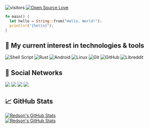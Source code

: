 <!--
Copied from Mamutal.
Github: https://github.com/mamutal91
-->

![visitors](https://visitor-badge.laobi.icu/badge?page_id=RedsonBr140.RedsonBr140)
[![Open Source Love](https://badges.frapsoft.com/os/v1/open-source.svg?v=102)](https://github.com/ellerbrock/open-source-badge/)

```rs
fn main() {
  let hello = String::from("Hello, World!");
  println!("{hello}");
}
```
<!--
## 📝 My project

<a href="https://github.com/Tuwave-Linux/repository"><img alt="SourceForge" src="https://img.shields.io/sourceforge/dm/tuwave/repo?label=Tuwave%20Repository&style=for-the-badge"></a>
<a href="https://www.buymeacoffee.com/Tuwave"><img alt="BuyMeACoffee" src="https://img.shields.io/badge/Buy%20Me%20a%20Coffee-ffdd00?style=for-the-badge&logo=buy-me-a-coffee&logoColor=black" /></a>
-->
## 🔧 My current interest in technologies & tools

<img alt="Shell Script" src="https://img.shields.io/badge/shell_script-%23121011.svg?style=for-the-badge&logo=gnu-bash&logoColor=white"/> <img alt="Rust" src="https://img.shields.io/badge/Rust-white.svg?style=for-the-badge&logo=rust&logoColor=red"/> <img alt="Android" src="https://img.shields.io/badge/Android-3DDC84?style=for-the-badge&logo=android&logoColor=white" /> <img alt="Linux" src="https://img.shields.io/badge/Linux-FCC624?style=for-the-badge&logo=linux&logoColor=black"> <img alt="Git" src="https://img.shields.io/badge/git-%23F05033.svg?style=for-the-badge&logo=git&logoColor=white"/> <img alt="GitHub" src="https://img.shields.io/badge/github-%23121011.svg?style=for-the-badge&logo=github&logoColor=white"/> <img alt="Libreddit" src="https://img.shields.io/badge/Libreddit-%23FF4500.svg?style=for-the-badge&logo=Reddit&logoColor=white"/> 

## 📱 Social Networks

<div>
  <a href="https://www.instagram.com/redson.uss/" target="_blank"><img src="https://img.shields.io/badge/-Instagram-%23E4405F?style=for-the-badge&logo=instagram&logoColor=white" target="_blank"></a>
 	<a href="https://www.twitch.tv/RedsonBr1" target="_blank"><img src="https://img.shields.io/badge/Twitch-9146FF?style=for-the-badge&logo=twitch&logoColor=white" target="_blank"></a>
  <a href = "mailto:redson@riseup.net"><img src="https://img.shields.io/badge/-Mail-%23333?style=for-the-badge&logo=gmail&logoColor=white" target="_blank"></a>
  <a href="https://t.me/RedsonBr" target="_blank"><img src="https://img.shields.io/badge/-Telegram-%230077B5?style=for-the-badge&logo=telegram&logoColor=white" target="_blank"></a> 
</div>

## &#x1f4c8; GitHub Stats

<a href="https://github.com/RedsonBr140/RedsonBr140">
  <img align="center" src="https://github-readme-stats.vercel.app/api/top-langs/?username=RedsonBr140&hide=cmake,matlab&title_color=6aa6f8&text_color=8a919a&icon_color=6aa6f8&bg_color=22272e" alt="Redson's GitHub Stats" />
</a>
<br>
<a href="https://github.com/RedsonBr140/RedsonBr140">
  <img align="center" src="https://github-readme-stats.vercel.app/api?username=RedsonBr140&show_icons=true&line_height=27&count_private=true&title_color=6aa6f8&text_color=8a919a&icon_color=6aa6f8&bg_color=22272e" alt="Redson's GitHub Stats" />
</a>
<!--
## 🗂️ Highlight Projects

<a href="https://github.com/RedsonBr140/ppfetch-rs">
  <img align="center" src="https://github-readme-stats.vercel.app/api/pin/?username=RedsonBr140&repo=ppfetch-rs&show_icons=true&line_height=27&title_color=6aa6f8&text_color=8a919a&icon_color=6aa6f8&bg_color=22272e" alt="DA-RNN" />
</a>

<a href="https://github.com/RedsonBr140/telegram-bot">
  <img align="center" src="https://github-readme-stats.vercel.app/api/pin/?username=RedsonBr140&repo=telegram-bot&show_icons=true&line_height=27&title_color=6aa6f8&text_color=8a919a&icon_color=6aa6f8&bg_color=22272e" alt="crnn-pytorch" />
</a>
-->
<!--
## 📚 My Blog:
!-- FEED:START --
- [Migração para o XMPP](https://opentechlife.tk/posts/migracao-para-o-xmpp/)
- [Chrome OS Flex, Chrome OS para qualquer um!!](https://opentechlife.tk/posts/chrome-os-flex-chrome-os-para-qualquer-um/)
- [Godot 4.0 Está Chegando, e Com Suporte Ao Vulkan](https://opentechlife.tk/posts/godot-4.0-esta-chegando,-e-com-suporte-ao-vulkan/)
- [Como burlar o banimento do Telegram nos países](https://opentechlife.tk/posts/como-burlar-o-banimento-do-telegram/)
- [Wallpaper Animado em Linux](https://opentechlife.tk/posts/wallpaper-animado-em-linux/)
!-- FEED:END --

-->
